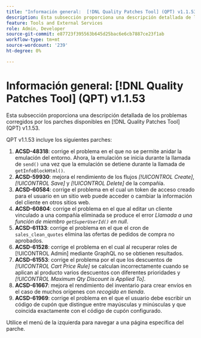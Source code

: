 ```yaml
---
title: "Información general:  [!DNL Quality Patches Tool] (QPT) v1.1.53"
description: Esta subsección proporciona una descripción detallada de los problemas corregidos por los parches disponibles en  [!DNL Quality Patches Tool] (QPT) v1.1.53.
feature: Tools and External Services
role: Admin, Developer
source-git-commit: e87723f395563b645d25bac6e6cb7887ce23f1ab
workflow-type: tm+mt
source-wordcount: '239'
ht-degree: 0%

---
```


# Información general: [!DNL Quality Patches Tool] (QPT) v1.1.53

Esta subsección proporciona una descripción detallada de los problemas corregidos por los parches disponibles en [!DNL Quality Patches Tool] (QPT) v1.1.53.

QPT v1.1.53 incluye los siguientes parches:

1. **ACSD-48318**: corrige el problema en el que no se permite anidar la emulación del entorno. Ahora, la emulación se inicia durante la llamada de `send()` una vez que la emulación se detiene durante la llamada de `getInfoBlockHtml()`.
1. **ACSD-59930**: mejora el rendimiento de los flujos *[!UICONTROL Create]*, *[!UICONTROL Save]* y *[!UICONTROL Delete]* de la compañía.
1. **ACSD-60584**: corrige el problema en el cual un token de acceso creado para el usuario en un sitio web puede acceder o cambiar la información del cliente en otros sitios web.
1. **ACSD-60804**: corrige el problema en el que al editar un cliente vinculado a una compañía eliminada se produce el error *Llamada a una función de miembro `getSuperUserId()` en null*.
1. **ACSD-61133**: corrige el problema en el que el cron de `sales_clean_quotes` elimina las ofertas de pedidos de compra no aprobados.
1. **ACSD-61528**: corrige el problema en el cual al recuperar roles de [!UICONTROL Admin] mediante GraphQL no se obtienen resultados.
1. **ACSD-61553**: corrige el problema por el que los descuentos de *[!UICONTROL Cart Price Rule]* se calculan incorrectamente cuando se aplican al producto varios descuentos con diferentes prioridades y *[!UICONTROL Maximum Qty Discount is Applied To]*.
1. **ACSD-61667**: mejora el rendimiento del inventario para crear envíos en el caso de muchos orígenes con *recogida en tienda*.
1. **ACSD-61969**: corrige el problema en el que el usuario debe escribir un código de cupón que distingue entre mayúsculas y minúsculas y que coincida exactamente con el código de cupón configurado.

Utilice el menú de la izquierda para navegar a una página específica del parche.
